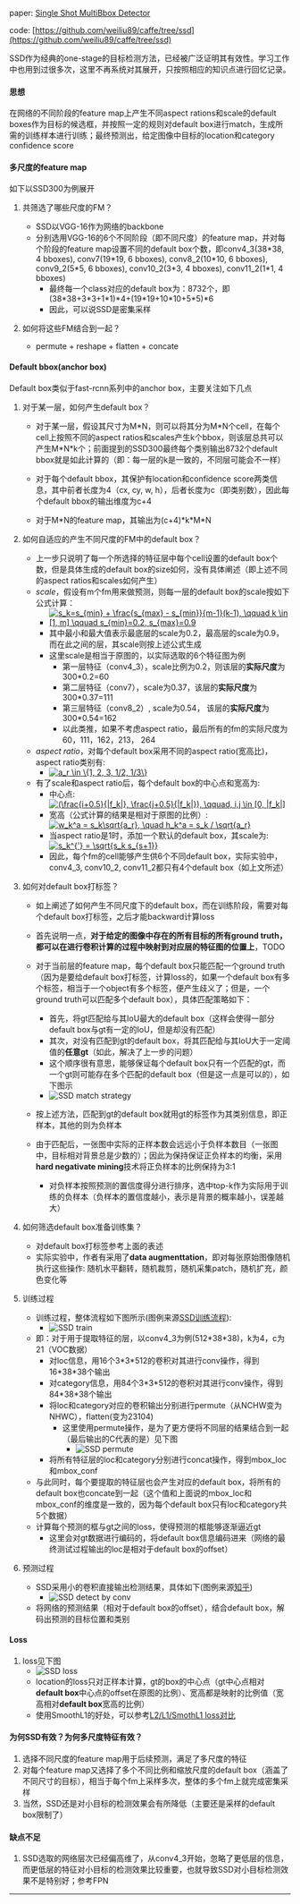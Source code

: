 paper: [Single Shot MultiBbox Detector](https://arxiv.org/abs/1512.02325)

code: [https://github.com/weiliu89/caffe/tree/ssd](https://github.com/weiliu89/caffe/tree/ssd)

SSD作为经典的one-stage的目标检测方法，已经被广泛证明其有效性。学习工作中也用到过很多次，这里不再系统对其展开，只按照相应的知识点进行回忆记录。

#### 思想
在网络的不同阶段的feature map上产生不同aspect rations和scale的default boxes作为目标的候选框，并按照一定的规则对default box进行match，生成所需的训练样本进行训练；最终预测出，给定图像中目标的location和category confidence score


#### 多尺度的feature map
如下以SSD300为例展开

1. 共筛选了哪些尺度的FM？
    * SSD以VGG-16作为网络的backbone
    * 分别选用VGG-16的6个不同阶段（即不同尺度）的feature map，并对每个阶段的feature map设置不同的default box个数，即conv4_3(38\*38, 4 bboxes), conv7(19\*19, 6 bboxes), conv8_2(10\*10, 6 bboxes), conv9_2(5\*5, 6 bboxes), conv10_2(3\*3, 4 bboxes), conv11_2(1\*1, 4 bboxes)
        * 最终每一个class对应的default box为：8732个，即(38\*38+3\*3+1\*1)\*4+(19\*19+10\*10+5\*5)\*6
        * 因此，可以说SSD是密集采样

2. 如何将这些FM结合到一起？
    * permute + reshape + flatten + concate

#### Default bbox(anchor box)
Default box类似于fast-rcnn系列中的anchor box，主要关注如下几点

1. 对于某一层，如何产生default box？
    * 对于某一层，假设其尺寸为M\*N，则可以将其分为M\*N个cell，在每个cell上按照不同的aspect ratios和scales产生k个bbox，则该层总共可以产生M\*N\*k个；前面提到的SSD300最终每个类别输出8732个default bbox就是如此计算的（即：每一层的k是一致的，不同层可能会不一样）

    * 对于每个default bbox，其保护有location和confidence score两类信息，其中前者长度为4（cx, cy, w, h），后者长度为c（即类别数），因此每个default bbox的输出维度为c+4
    * 对于M\*N的feature map，其输出为(c+4)\*k\*M\*N

2. 如何自适应的产生不同尺度的FM中的default box？
    * 上一步只说明了每一个所选择的特征层中每个cell设置的default box个数，但是具体生成的default box的size如何，没有具体阐述（即上述不同的aspect ratios和scales如何产生）
    * *scale*，假设有m个fm用来做预测，则每一层的default box的scale按如下公式计算：
        * <a href="https://www.codecogs.com/eqnedit.php?latex=s_k=s_{min}&space;&plus;&space;\frac{s_{max}&space;-&space;s_{min}}{m-1}(k-1),&space;\qquad&space;k&space;\in&space;[1,&space;m]&space;\qquad&space;s_{min}=0.2,&space;s_{max}=0.9" target="_blank"><img src="https://latex.codecogs.com/gif.latex?s_k=s_{min}&space;&plus;&space;\frac{s_{max}&space;-&space;s_{min}}{m-1}(k-1),&space;\qquad&space;k&space;\in&space;[1,&space;m]&space;\qquad&space;s_{min}=0.2,&space;s_{max}=0.9" title="s_k=s_{min} + \frac{s_{max} - s_{min}}{m-1}(k-1), \qquad k \in [1, m] \qquad s_{min}=0.2, s_{max}=0.9" /></a>
        * 其中最小和最大值表示最底层的scale为0.2，最高层的scale为0.9，而在此之间的层，其scale则按上述公式生成
        * 这里scale是相当于原图的，以实际选取的6个特征图为例
            * 第一层特征（conv4_3），scale比例为0.2，则该层的**实际尺度**为300\*0.2=60
            * 第二层特征（conv7），scale为0.37，该层的**实际尺度**为300\*0.37=111
            * 第三层特征（conv8_2）, scale为0.54， 该层的**实际尺度**为300\*0.54=162
            * 以此类推，如果不考虑aspect ratio，最后所有的fm的实际尺度为60，111，162，213， 264
    * *aspect ratio*，对每个default box采用不同的aspect ratio(宽高比)，aspect ratio类别有:
        * <a href="https://www.codecogs.com/eqnedit.php?latex=a_r&space;\in&space;\{1,&space;2,&space;3,&space;1/2,&space;1/3\}" target="_blank"><img src="https://latex.codecogs.com/gif.latex?a_r&space;\in&space;\{1,&space;2,&space;3,&space;1/2,&space;1/3\}" title="a_r \in \{1, 2, 3, 1/2, 1/3\}" /></a>
    * 有了scale和aspect ratio后，每个default box的中心点和宽高为:
        * 中心点: <a href="https://www.codecogs.com/eqnedit.php?latex=(\frac{i&plus;0.5}{|f_k|},&space;\frac{j&plus;0.5}{|f_k|}),&space;\qquad,&space;i,j&space;\in&space;[0,&space;|f_k|]" target="_blank"><img src="https://latex.codecogs.com/gif.latex?(\frac{i&plus;0.5}{|f_k|},&space;\frac{j&plus;0.5}{|f_k|}),&space;\qquad,&space;i,j&space;\in&space;[0,&space;|f_k|]" title="(\frac{i+0.5}{|f_k|}, \frac{j+0.5}{|f_k|}), \qquad, i,j \in [0, |f_k|]" /></a>
        * 宽高（公式计算的结果是相对于原图的比例）: <a href="https://www.codecogs.com/eqnedit.php?latex=w_k^a&space;=&space;s_k\sqrt{a_r},&space;\quad&space;h_k^a&space;=&space;s_k&space;/&space;\sqrt{a_r}" target="_blank"><img src="https://latex.codecogs.com/gif.latex?w_k^a&space;=&space;s_k\sqrt{a_r},&space;\quad&space;h_k^a&space;=&space;s_k&space;/&space;\sqrt{a_r}" title="w_k^a = s_k\sqrt{a_r}, \quad h_k^a = s_k / \sqrt{a_r}" /></a>
        * 当aspect ratio是1时，添加一个默认的default box，其scale为: <a href="https://www.codecogs.com/eqnedit.php?latex=s_k^{'}&space;=&space;\sqrt{s_k&space;s_{s&plus;1}}" target="_blank"><img src="https://latex.codecogs.com/gif.latex?s_k^{'}&space;=&space;\sqrt{s_k&space;s_{s&plus;1}}" title="s_k^{'} = \sqrt{s_k s_{s+1}}" /></a>
        * 因此，每个fm的cell能够产生供6个不同default box，实际实验中，conv4_3, conv10_2, conv11_2都只有4个default box（如上文所述）

3. 如何对default box打标签？
    * 如上阐述了如何产生不同尺度下的default box，而在训练阶段，需要对每个default box打标签，之后才能backward计算loss
    * 首先说明一点，**对于给定的图像中存在的所有目标的所有ground truth，都可以在进行卷积计算的过程中映射到对应层的特征图的位置上**，TODO
    * 对于当前层的feature map，每个default box只能匹配一个ground truth（因为是要给default box打标签，计算loss的，如果一个default box有多个标签，相当于一个object有多个标签，便产生歧义了；但是，一个ground truth可以匹配多个default box），具体匹配策略如下：
        * 首先，将gt匹配给与其IoU最大的default box（这样会使得一部分default box与gt有一定的IoU，但是却没有匹配）
        * 其次，对没有匹配到gt的default box，将其匹配给与其IoU大于一定阈值的**任意gt**（如此，解决了上一步的问题）
        * 这个顺序很有意思，能够保证每个default box只有一个匹配的gt，而一个gt则可能存在多个匹配的default box（但是这一点是可以的），如下图示
        * ![SSD match strategy](./det_attachments/det2_SSD_gt_matching.png)
    * 按上述方法，匹配到gt的default box就用gt的标签作为其类别信息，即正样本，其他的则为负样本

    * 由于匹配后，一张图中实际的正样本数会远远小于负样本数目（一张图中，目标相对背景总是少数的）；因此为保持保证正负样本的均衡，采用**hard negativate mining**技术将正负样本的比例保持为3:1
        * 对负样本按照预测的置信度得分进行排序，选中top-k作为实际用于训练的负样本（负样本的置信度越小，表示是背景的概率越小，误差越大）

4. 如何筛选default box准备训练集？
    * 对default box打标签参考上面的表述
    * 实际实验中，作者有采用了**data augmenttation**，即对每张原始图像随机执行这些操作: 随机水平翻转，随机裁剪，随机采集patch，随机扩充，颜色变化等

5. 训练过程
    * 训练过程，整体流程如下图所示(图例来源[SSD训练流程][SSD训练流程]):
        * ![SSD train](./det_attachments/det2_SSD_train.png)
    * 即：对于用于提取特征的层，以conv4_3为例(512\*38\*38)，k为4，c为21（VOC数据）
        * 对loc信息，用16个3\*3\*512的卷积对其进行conv操作，得到16\*38\*38个输出
        * 对category信息，用84个3\*3\*512的卷积对其进行conv操作，得到84\*38\*38个输出
        * 将loc和category对应的卷积输出分别进行permute（从NCHW变为NHWC），flatten(变为23104)
            * 这里使用permute操作，是为了更方便将不同层的结果结合到一起（最后输出的C代表的是）见下图
                * ![SSD permute](./det_attachments/det2_SSD_permute.png)
        * 将所有特征层的loc和category分别进行concat操作，得到mbox_loc和mbox_conf
    * 与此同时，每个要提取的特征层也会产生对应的default box，将所有的default box也concate到一起（这个值和上面说的mbox_loc和mbox_conf的维度是一致的，因为每个default box只有loc和category共5个数据）
    * 计算每个预测的框与gt之间的loss，使得预测的框能够逐渐逼近gt
        * 这里会对gt数据进行编码的，将default box信息编码进来（网络的最终测试过程输出的loc是相对于default box的offset）

6. 预测过程
    * SSD采用小的卷积直接输出检测结果，具体如下(图例来源[知乎][知乎])
        * ![SSD detect by conv](./det_attachments/det2_SSD_detect_by_conv.png)
    * 将网络的预测结果（相对于default box的offset），结合default box，解码出预测的目标位置和类别

#### Loss
1. loss见下图
    * ![SSD loss](./det_attachments/det2_SSD_loss.png)
    * location的loss只对正样本计算，gt的box的中心点（gt中心点相对**default box**中心点的offset在原图的比例）、宽高都是映射的比例值（宽高相对**default box**宽高的比例）
    * 使用SmoothL1的好处，可以参考[L2/L1/SmothL1 loss对比][L2/L1/SmothL1 loss对比]

#### 为何SSD有效？为何多尺度特征有效？
1. 选择不同尺度的feature map用于后续预测，满足了多尺度的特征
2. 对每个feature map又选择了多个不同比例和缩放尺度的default box（涵盖了不同尺寸的目标），相当于每个fm上采样多次，整体的多个fm上就完成密集采样
3. 当然，SSD还是对小目标的检测效果会有所降低（主要还是采样的default box限制了）

#### 缺点不足
1. SSD选取的网络层次已经偏高维了，从conv4_3开始，忽略了更低层的信息，而更低层的特征对小目标的检测效果比较重要，也就导致SSD对小目标检测效果不是特别好；参考FPN


----

[知乎]: https://zhuanlan.zhihu.com/p/33544892 "zhihu"
[L2/L1/SmothL1 loss对比]: https://www.zhihu.com/question/58200555/answer/621174180
[SSD训练流程]: https://www.cnblogs.com/xuanyuyt/p/7222867.html#_label1

